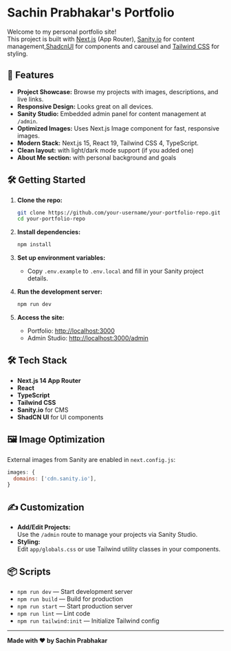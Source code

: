 # Sachin Prabhakar's Portfolio

Welcome to my personal portfolio site!  
This project is built with [Next.js](https://nextjs.org/) (App Router), [Sanity.io](https://www.sanity.io/) for content management,[ShadcnUI](https://ui.shadcn.com/docs/) for components and carousel and [Tailwind CSS](https://tailwindcss.com/) for styling.

## 🚀 Features

- **Project Showcase:** Browse my projects with images, descriptions, and live links.
- **Responsive Design:** Looks great on all devices.
- **Sanity Studio:** Embedded admin panel for content management at `/admin`.
- **Optimized Images:** Uses Next.js Image component for fast, responsive images.
- **Modern Stack:** Next.js 15, React 19, Tailwind CSS 4, TypeScript.
- **Clean layout:** with light/dark mode support (if you added one)
- **About Me section:** with personal background and goals



## 🛠️ Getting Started

1. **Clone the repo:**
   ```bash
   git clone https://github.com/your-username/your-portfolio-repo.git
   cd your-portfolio-repo
   ```

2. **Install dependencies:**
   ```bash
   npm install
   ```

3. **Set up environment variables:**
   - Copy `.env.example` to `.env.local` and fill in your Sanity project details.

4. **Run the development server:**
   ```bash
   npm run dev
   ```

5. **Access the site:**
   - Portfolio: [http://localhost:3000](http://localhost:3000)
   - Admin Studio: [http://localhost:3000/admin](http://localhost:3000/admin)

## 🛠️ Tech Stack

- **Next.js 14 App Router**
- **React**
- **TypeScript**
- **Tailwind CSS**
- **Sanity.io** for CMS
- **ShadCN UI** for UI components

## 🖼️ Image Optimization

External images from Sanity are enabled in `next.config.js`:
```js
images: {
  domains: ['cdn.sanity.io'],
}
```

## ✍️ Customization

- **Add/Edit Projects:**  
  Use the `/admin` route to manage your projects via Sanity Studio.
- **Styling:**  
  Edit `app/globals.css` or use Tailwind utility classes in your components.

## 📦 Scripts

- `npm run dev` — Start development server
- `npm run build` — Build for production
- `npm run start` — Start production server
- `npm run lint` — Lint code
- `npm run tailwind:init` — Initialize Tailwind config

---

**Made with ❤️ by Sachin Prabhakar**

